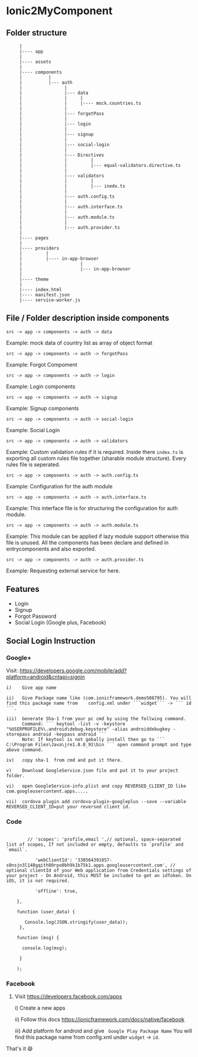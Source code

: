 # Ionic2MyComponent

## Folder structure

``` src
     |
     |---- app
     |
     |---- assets
     |
     |---- components
     |          |
     |          |--- auth
     |                |
     |                |--- data
     |                |     |
     |                |     |---- mock.countries.ts
     |                |
     |                |--- forgotPass
     |                |
     |                |--- login
     |                |
     |                |--- signup
     |                |
     |                |--- social-login
     |                |
     |                |--- Directives
     |                |         |
     |                |         |--- equal-validators.directive.ts
     |                |
     |                |--- validators
     |                |         |
     |                |         |--- inedx.ts
     |                |
     |                |--- auth.config.ts
     |                |
     |                |--- auth.interface.ts
     |                |
     |                |--- auth.module.ts
     |                |
     |                |--- auth.provider.ts
     |          
     |---- pages
     |
     |---- providers
     |         |
     |         |---- in-app-browser
     |                      |
     |                      |--- in-app-browser
     |
     |---- theme
     |      
     |---- index.html
     |---- manifest.json
     |---- service-worker.js
```

## File / Folder description inside components

```
src -> app -> components -> auth -> data
```

Example: mock data of country list as array of object format

```
src -> app -> components -> auth -> forgotPass
```

Example: Forgot Compoment

```
src -> app -> components -> auth -> login
```

Example: Login components

```
src -> app -> components -> auth -> signup
```

Example: Signup components

```
src -> app -> components -> auth -> social-login
```

Example: Social Login

```
src -> app -> components -> auth -> validators
```  

Example: Custom validation rules if it is required. Inside there ``` index.ts ``` is exporting all custom rules file together (sharable module structure). Every rules file is seperated.

```
src -> app -> components -> auth -> auth.config.ts
```

Example: Configuration for the auth module

```
src -> app -> components -> auth -> auth.interface.ts
```

Example: This interface file is for structuring the configuration for auth module.

```
src -> app -> components -> auth -> auth.module.ts
```

Example: This module can be applied if lazy module support otherwise this file is unused. All the components has been declare and defined in entrycomponents and also exported.

```
src -> app -> components -> auth -> auth.provider.ts
```

Example: Requesting external service for here.


## Features
* Login
* Signup
* Forgot Password
* Social Login (Google plus, Facebook)

## Social Login Instruction

### Google+

  Visit: https://developers.google.com/mobile/add?platform=android&cntapi=signin

    i)    Give app name

    ii)   Give Package name like (com.ionicframework.demo508795). You will find this package name from    config.xml under ```widget``` -> ``` id ```.

    iii)  Generate Sha-1 from your pc cmd by using the follwing command.
          Command: ``` keytool -list -v -keystore "%USERPROFILE%\.android\debug.keystore" -alias androiddebugkey -storepass android -keypass android ```
          Note: If keytool is not gobally install then go to ``` C:\Program Files\Java\jre1.8.0_91\bin ``` open command prompt and type above command.

    iv)   copy sha-1  from cmd and put it there.

    v)    Download GoogleService.json file and put it to your project folder.

    vi)   open GoogleService-info.plist and copy REVERSED_CLIENT_ID like com.googleusercontent.apps.....

    vii)  cordova plugin add cordova-plugin-googleplus --save --variable REVERSED_CLIENT_ID=put your reversed client id.

### Code

```window.plugins.googleplus.login({

		// 'scopes': 'profile,email ',// optional, space-separated list of scopes, If not included or empty, defaults to `profile` and `email`.

		   'webClientId': '338564391857-s0nsjn3l148gqith80rpo0bh9k1b75k1.apps.googleusercontent.com', // optional clientId of your Web application from Credentials settings of your project - On Android, this MUST be included to get an idToken. On iOS, it is not required.

		   'offline': true,

	},

	function (user_data) {

	   Console.log(JSON.stringify(user_data));
	 },

	function (msg) {

	  console.log(msg);

	 }

	);
```

### Facebook
  1) Visit https://developers.facebook.com/apps

      i)    Create a new apps

      ii)   Follow this docs https://ionicframework.com/docs/native/facebook

      iii)  Add platform for android and give ``` Google Play Package Name``` You will find this package name from config.xml under ```widget``` -> ``` id ```.

That's it :smile:
